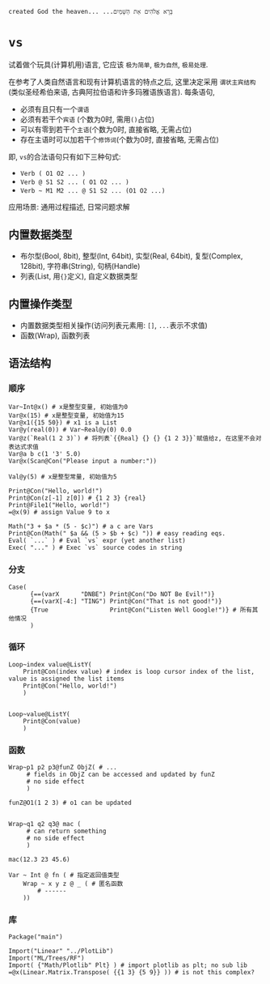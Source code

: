 ```created God the heaven... ...בָּרָא אֱלֹהִים אֵת הַשָּׁמַיִם```

# `vs`
试着做个玩具(计算机用)语言, 它应该 `极为简单`, `极为自然`, `极易处理`.

在参考了人类自然语言和现有计算机语言的特点之后, 这里决定采用 `谓状主宾结构`(类似圣经希伯来语, 古典阿拉伯语和许多玛雅语族语言).
每条语句, 
- 必须有且只有一个`谓语`
- 必须有若干个`宾语` (个数为0时, 需用`()`占位)
- 可以有零到若干个`主语`(个数为0时, 直接省略, 无需占位)
- 存在主语时可以加若干个`修饰词`(个数为0时, 直接省略, 无需占位)

即, `vs`的合法语句只有如下三种句式:
- `Verb ( O1 O2 ... )`
- `Verb @ S1 S2 ... ( O1 O2 ... )`
- `Verb ~ M1 M2 ... @ S1 S2 ... (O1 O2 ...)`

应用场景: 通用过程描述, 日常问题求解

## 内置数据类型
- 布尔型(Bool, 8bit), 整型(Int, 64bit), 实型(Real, 64bit), 复型(Complex, 128bit), 字符串(String), 句柄(Handle)
- 列表(List, 用`{}`定义), 自定义数据类型

## 内置操作类型
- 内置数据类型相关操作(访问列表元素用: `[]`, `...`表示不求值)
- 函数(Wrap), 函数列表

## 语法结构
### 顺序
```
Var~Int@x() # x是整型变量, 初始值为0
Var@x(15) # x是整型变量, 初始值为15
Var@x1({15 50}) # x1 is a List
Var@y(real(0)) # Var~Real@y(0) 0.0 
Var@z(`Real(1 2 3)`) # 将列表`{{Real} {} {} {1 2 3}}`赋值给z, 在这里不会对表达式求值
Var@a b c(1 '3' 5.0)
Var@x(Scan@Con("Please input a number:"))

Val@y(5) # x是整型常量, 初始值为5

Print@Con("Hello, world!")
Print@Con(z[-1] z[0]) # {1 2 3} {real}
Print@File1("Hello, world!")
=@x(9) # assign Value 9 to x

Math("3 + $a * (5 - $c)") # a c are Vars
Print@Con(Math(" $a && (5 > $b + $c) ")) # easy reading eqs.
Eval( `...` ) # Eval `vs` expr (yet another list)
Exec( "..." ) # Exec `vs` source codes in string
```

### 分支
```
Case(
      {==(varX      "DNBE") Print@Con("Do NOT Be Evil!")}
      {==(varX[-4:] "TING") Print@Con("That is not good!")}
      {True                 Print@Con("Listen Well Google!")} # 所有其他情况
      )
```

### 循环
```
Loop~index value@ListY(
    Print@Con(index value) # index is loop cursor index of the list, value is assigned the list items
    Print@Con("Hello, world!")
    )


Loop~value@ListY(
    Print@Con(value)
    )
```

### 函数
```
Wrap~p1 p2 p3@funZ ObjZ( # ...
     # fields in ObjZ can be accessed and updated by funZ
     # no side effect
     )

funZ@O1(1 2 3) # o1 can be updated


Wrap~q1 q2 q3@ mac (
     # can return something
     # no side effect
     )

mac(12.3 23 45.6)

Var ~ Int @ fn ( # 指定返回值类型
    Wrap ~ x y z @ _ ( # 匿名函数
        # ------
    ))
```

### 库
```
Package("main")

Import("Linear" "../PlotLib")
Import("ML/Trees/RF")
Import( {"Math/Plotlib" Plt} ) # import plotlib as plt; no sub lib
=@x(Linear.Matrix.Transpose( {{1 3} {5 9}} )) # is not this complex?
```